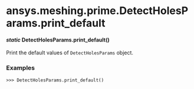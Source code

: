 <a id="ansys-meshing-prime-detectholesparams-print-default"></a>

# ansys.meshing.prime.DetectHolesParams.print_default

<a id="ansys.meshing.prime.DetectHolesParams.print_default"></a>

#### *static* DetectHolesParams.print_default()

Print the default values of `DetectHolesParams` object.

### Examples

```pycon
>>> DetectHolesParams.print_default()
```

<!-- !! processed by numpydoc !! -->
